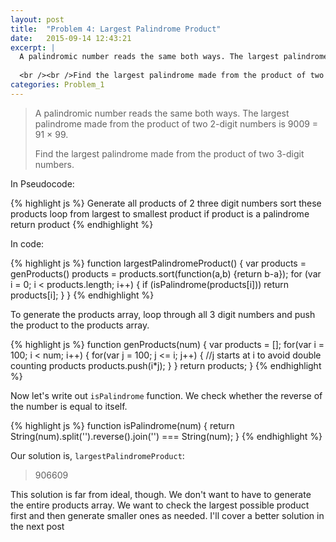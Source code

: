 ```yaml
---
layout: post
title:  "Problem 4: Largest Palindrome Product"
date:   2015-09-14 12:43:21
excerpt: |
  A palindromic number reads the same both ways. The largest palindrome made from the product of two 2-digit numbers is 9009 = 91 × 99.
  
  <br /><br />Find the largest palindrome made from the product of two 3-digit numbers.
categories: Problem_1
---
```


> A palindromic number reads the same both ways. The largest palindrome made from the product of two 2-digit numbers is 9009 = 91 × 99.
> 
> Find the largest palindrome made from the product of two 3-digit numbers.

In Pseudocode:

{% highlight js %}
Generate all products of 2 three digit numbers
sort these products
loop from largest to smallest product
  if product is a palindrome
    return product
{% endhighlight %}

In code:

{% highlight js %}
function largestPalindromeProduct() {
  var products = genProducts()
  products = products.sort(function(a,b) {return b-a});
  for (var i = 0; i < products.length; i++) {
    if (isPalindrome(products[i])) return products[i];
  }
}
{% endhighlight %}


To generate the products array, loop through all 3 digit numbers and push the product to the products array.

{% highlight js %}
function genProducts(num) {
  var products = [];
  for(var i = 100; i < num; i++) {
    for(var j = 100; j <= i; j++) { //j starts at i to avoid double counting products
      products.push(i*j);
    }
  }
  return products;
}
{% endhighlight %}

Now let's write out `isPalindrome` function. We check whether the reverse of the number is equal to itself.

{% highlight js %}
function isPalindrome(num) {
  return String(num).split('').reverse().join('') === String(num);
}
{% endhighlight %}

Our solution is, `largestPalindromeProduct`:

> 906609 


This solution is far from ideal, though. We don't want to have to generate the entire products array. We want to check the largest possible product first and then generate smaller ones as needed. I'll cover a better solution in the next post


